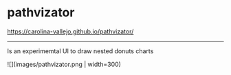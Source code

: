 # pathvizator
https://carolina-vallejo.github.io/pathvizator/

-----
Is an experimemtal UI to draw nested donuts charts

![](images/pathvizator.png | width=300)
